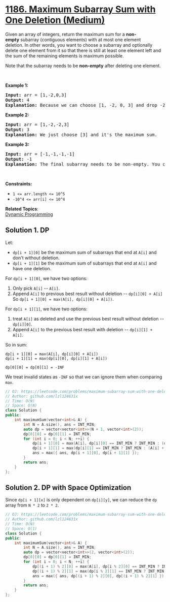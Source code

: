 # [1186. Maximum Subarray Sum with One Deletion (Medium)](https://leetcode.com/problems/maximum-subarray-sum-with-one-deletion/)

<p>Given an array of integers, return the maximum sum for a <strong>non-empty</strong>&nbsp;subarray (contiguous elements) with at most one element deletion.&nbsp;In other words, you want to choose a subarray and optionally delete one element from it so that there is still at least one element left and the&nbsp;sum of the remaining elements is maximum possible.</p>

<p>Note that the subarray needs to be <strong>non-empty</strong> after deleting one element.</p>

<p>&nbsp;</p>
<p><strong>Example 1:</strong></p>

<pre><strong>Input:</strong> arr = [1,-2,0,3]
<strong>Output:</strong> 4
<strong>Explanation: </strong>Because we can choose [1, -2, 0, 3] and drop -2, thus the subarray [1, 0, 3] becomes the maximum value.</pre>

<p><strong>Example 2:</strong></p>

<pre><strong>Input:</strong> arr = [1,-2,-2,3]
<strong>Output:</strong> 3
<strong>Explanation: </strong>We just choose [3] and it's the maximum sum.
</pre>

<p><strong>Example 3:</strong></p>

<pre><strong>Input:</strong> arr = [-1,-1,-1,-1]
<strong>Output:</strong> -1
<strong>Explanation:</strong>&nbsp;The final subarray needs to be non-empty. You can't choose [-1] and delete -1 from it, then get an empty subarray to make the sum equals to 0.
</pre>

<p>&nbsp;</p>
<p><strong>Constraints:</strong></p>

<ul>
	<li><code>1 &lt;= arr.length &lt;= 10^5</code></li>
	<li><code>-10^4 &lt;= arr[i] &lt;= 10^4</code></li>
</ul>

**Related Topics**:  
[Dynamic Programming](https://leetcode.com/tag/dynamic-programming/)

## Solution 1. DP

Let:
* `dp[i + 1][0]` be the maximum sum of subarrays that end at `A[i]` and don't without deletion.
* `dp[i + 1][1]` be the maximum sum of subarrays that end at `A[i]` and have one deletion.

For `dp[i + 1][0]`, we have two options:
1. Only pick `A[i]` -- `A[i]`.
1. Append `A[i]` to previous best result without deletion -- `dp[i][0] + A[i]`
So `dp[i + 1][0] = max(A[i], dp[i][0] + A[i])`.

For `dp[i + 1][1]`, we have two options:
1. treat `A[i]` as deleted and use the previous best result without deletion -- `dp[i][0]`.
1. Append `A[i]` to the previous best result with deletion -- `dp[i][1] + A[i]`.

So in sum:

```
dp[i + 1][0] = max(A[i], dp[i][0] + A[i])
dp[i + 1][1] = max(dp[i][0], dp[i][1] + A[i])

dp[0][0] = dp[0][1] = -INF
```

We treat invalid states as `-INF` so that we can ignore them when comparing `max`.

```cpp
// OJ: https://leetcode.com/problems/maximum-subarray-sum-with-one-deletion/
// Author: github.com/lzl124631x
// Time: O(N)
// Space: O(N)
class Solution {
public:
    int maximumSum(vector<int>& A) {
        int N = A.size(), ans = INT_MIN;
        auto dp = vector<vector<int>>(N + 1, vector<int>(2));
        dp[0][0] = dp[0][1] = INT_MIN;
        for (int i = 0; i < N; ++i) {
            dp[i + 1][0] = max(A[i], dp[i][0] == INT_MIN ? INT_MIN : (dp[i][0] + A[i]));
            dp[i + 1][1] = max(dp[i][1] == INT_MIN ? INT_MIN : (A[i] + dp[i][1]), dp[i][0]);
            ans = max({ ans, dp[i + 1][0], dp[i + 1][1] });
        }
        return ans;
    }
};
```

## Solution 2. DP with Space Optimization

Since `dp[i + 1][x]` is only dependent on `dp[i][y]`, we can reduce the `dp` array from `N * 2` to `2 * 2`.

```cpp
// OJ: https://leetcode.com/problems/maximum-subarray-sum-with-one-deletion/
// Author: github.com/lzl124631x
// Time: O(N)
// Space: O(1)
class Solution {
public:
    int maximumSum(vector<int>& A) {
        int N = A.size(), ans = INT_MIN;
        auto dp = vector<vector<int>>(2, vector<int>(2));
        dp[0][0] = dp[0][1] = INT_MIN;
        for (int i = 0; i < N; ++i) {
            dp[(i + 1) % 2][0] = max(A[i], dp[i % 2][0] == INT_MIN ? INT_MIN : (dp[i % 2][0] + A[i]));
            dp[(i + 1) % 2][1] = max(dp[i % 2][1] == INT_MIN ? INT_MIN : (A[i] + dp[i % 2][1]), dp[i % 2][0]);
            ans = max({ ans, dp[(i + 1) % 2][0], dp[(i + 1) % 2][1] });
        }
        return ans;
    }
};
```